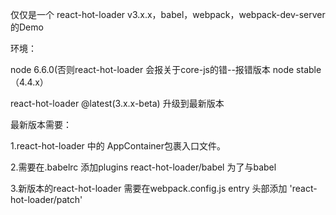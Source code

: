 仅仅是一个 react-hot-loader v3.x.x，babel，webpack，webpack-dev-server的Demo


环境：    

node 6.6.0(否则react-hot-loader 会报关于core-js的错--报错版本 node stable（4.4.x）  


 
react-hot-loader @latest(3.x.x-beta)  升级到最新版本  

最新版本需要：  

1.react-hot-loader 中的 AppContainer包裹入口文件。  

2.需要在.babelrc 添加plugins react-hot-loader/babel 为了与babel   

3.新版本的react-hot-loader 需要在webpack.config.js entry 头部添加 'react-hot-loader/patch'
